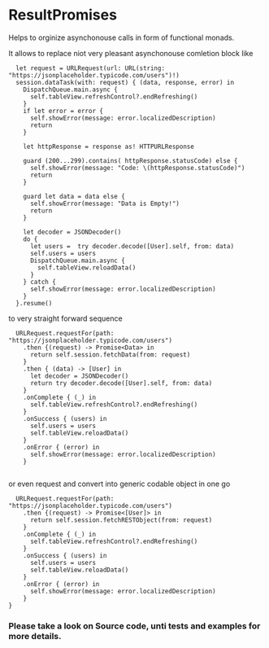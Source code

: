 #  ResultPromises

Helps to orginize asynchonouse calls in form of functional monads.

It allows to replace niot very pleasant asynchonouse comletion block like

```
  let request = URLRequest(url: URL(string: "https://jsonplaceholder.typicode.com/users")!)
  session.dataTask(with: request) { (data, response, error) in
    DispatchQueue.main.async {
      self.tableView.refreshControl?.endRefreshing()
    }
    if let error = error {
      self.showError(message: error.localizedDescription)
      return
    }

    let httpResponse = response as! HTTPURLResponse

    guard (200...299).contains( httpResponse.statusCode) else {
      self.showError(message: "Code: \(httpResponse.statusCode)")
      return
    }

    guard let data = data else {
      self.showError(message: "Data is Empty!")
      return
    }

    let decoder = JSONDecoder()
    do {
      let users =  try decoder.decode([User].self, from: data)
      self.users = users
      DispatchQueue.main.async {
        self.tableView.reloadData()
      }
    } catch {
      self.showError(message: error.localizedDescription)
    }
  }.resume()
```
to very straight forward sequence
```
  URLRequest.requestFor(path: "https://jsonplaceholder.typicode.com/users")
    .then {(request) -> Promise<Data> in
      return self.session.fetchData(from: request)
    }
    .then { (data) -> [User] in
      let decoder = JSONDecoder()
      return try decoder.decode([User].self, from: data)
    }
    .onComplete { (_) in
      self.tableView.refreshControl?.endRefreshing()
    }
    .onSuccess { (users) in
      self.users = users
      self.tableView.reloadData()
    }
    .onError { (error) in
      self.showError(message: error.localizedDescription)
    }
  
```
or even request and convert into generic codable object in one go
```
  URLRequest.requestFor(path: "https://jsonplaceholder.typicode.com/users")
    .then {(request) -> Promise<[User]> in
      return self.session.fetchRESTObject(from: request)
    }
    .onComplete { (_) in
      self.tableView.refreshControl?.endRefreshing()
    }
    .onSuccess { (users) in
      self.users = users
      self.tableView.reloadData()
    }
    .onError { (error) in
      self.showError(message: error.localizedDescription)
    }
}
```

### Please take a look on Source code, unti tests and examples for more details.



